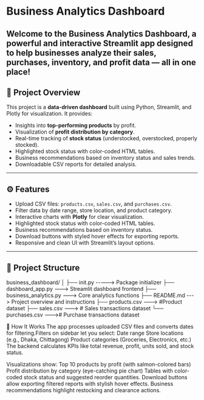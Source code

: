# Business Analytics Dashboard

Welcome to the **Business Analytics Dashboard**, a powerful and interactive Streamlit app designed to help businesses analyze their sales, purchases, inventory, and profit data — all in one place!
---
## 🚀 Project Overview
This project is a **data-driven dashboard** built using Python, Streamlit, and Plotly for visualization. It provides:

- Insights into **top-performing products** by profit.
- Visualization of **profit distribution by category**.
- Real-time tracking of **stock status** (understocked, overstocked, properly stocked).
- Highlighted stock status with color-coded HTML tables.
- Business recommendations based on inventory status and sales trends.
- Downloadable CSV reports for detailed analysis.
---
## ⚙️ Features

- Upload CSV files: `products.csv`, `sales.csv`, and `purchases.csv`.
- Filter data by date range, store location, and product category.
- Interactive charts with **Plotly** for clear visualization.
- Highlighted stock status with color-coded HTML tables.
- Business recommendations based on inventory status.
- Download buttons with styled hover effects for exporting reports.
- Responsive and clean UI with Streamlit’s layout options.
---

## 📁 Project Structure
business_dashboard/
│
├── init.py -----> Package initializer
├── dashboard_app.py ---> Streamlit dashboard frontend
├── business_analytics.py ---> Core analytics functions
├── README.md ---> Project overview and instructions
├── products.csv ---> #Product dataset
├── sales.csv ---> # Sales transactions dataset
└── purchases.csv ---># Purchase transactions dataset

🔧 How It Works
The app processes uploaded CSV files and converts dates for filtering.Filters on sidebar let you select:
Date range
Store locations (e.g., Dhaka, Chittagong)
Product categories (Groceries, Electronics, etc.)
The backend calculates KPIs like total revenue, profit, units sold, and stock status.

Visualizations show:
Top 10 products by profit (with salmon-colored bars)
Profit distribution by category (eye-catching pie chart)
Tables with color-coded stock status and suggested reorder quantities.
Download buttons allow exporting filtered reports with stylish hover effects.
Business recommendations highlight restocking and clearance actions.

